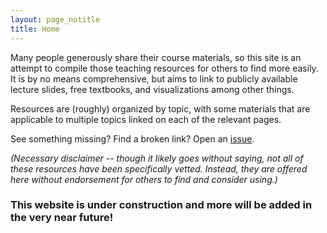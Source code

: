 ```yaml
---
layout: page_notitle
title: Home
---
```


Many people generously share their course materials, so this site is an attempt to compile those teaching resources for others to find more easily. It is by no means comprehensive, but aims to link to publicly available lecture slides, free textbooks, and visualizations among other things. 

Resources are (roughly) organized by topic, with some materials that are applicable to multiple topics linked on each of the relevant pages.


See something missing? Find a broken link? Open an [issue](https://github.com/astroteaching/astroteaching.github.io/issues).

*(Necessary disclaimer -- though it likely goes without saying, not all of these resources have been specifically vetted. Instead, they are offered here *without endorsement* for others to find and consider using.)*

### This website is under construction and more will be added in the very near future!